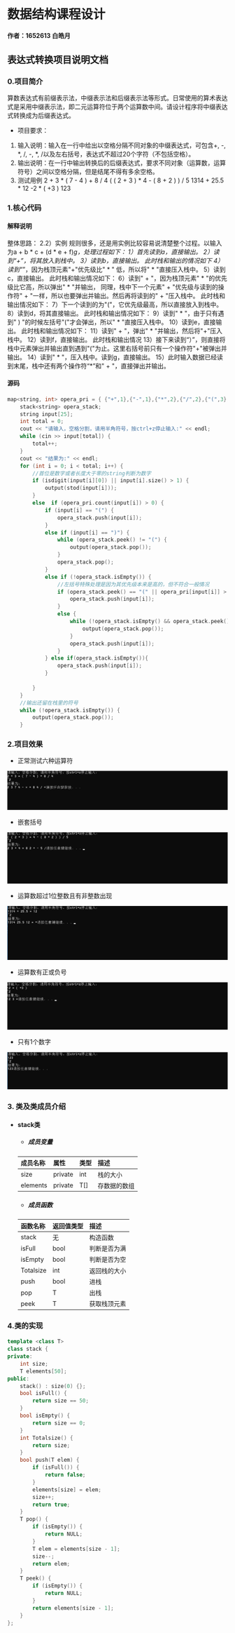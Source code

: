 # 数据结构课程设计

#### 作者：1652613 白皓月

## 表达式转换项目说明文档

### 0.项目简介
算数表达式有前缀表示法，中缀表示法和后缀表示法等形式。日常使用的算术表达式是采用中缀表示法，即二元运算符位于两个运算数中间。请设计程序将中缀表达式转换成为后缀表达式。

- 项目要求：
1. 输入说明：输入在一行中给出以空格分隔不同对象的中缀表达式，可包含+, -, *, /, -, *, /以及左右括号，表达式不超过20个字符（不包括空格）。
2. 输出说明：在一行中输出转换后的后缀表达式，要求不同对象（运算数，运算符号）之间以空格分隔，但是结尾不得有多余空格。
3. 测试用例
2 + 3 * ( 7 - 4 ) + 8 / 4
( ( 2 + 3 ) * 4 - ( 8 + 2 ) ) / 5
1314 + 25.5 * 12
-2 * ( +3 )
123

### 1.核心代码
#### 解释说明
整体思路：
2.2）实例
规则很多，还是用实例比较容易说清楚整个过程。以输入为a + b * c + (d * e + f)*g，处理过程如下：
1）首先读到a，直接输出。
2）读到“+”，将其放入到栈中。
3）读到b，直接输出。
此时栈和输出的情况如下
4）读到“*”，因为栈顶元素"+"优先级比" * " 低，所以将" * "直接压入栈中。
5）读到c，直接输出。
此时栈和输出情况如下：
6）读到" + "，因为栈顶元素" * "的优先级比它高，所以弹出" * "并输出， 同理，栈中下一个元素" + "优先级与读到的操作符" + "一样，所以也要弹出并输出。然后再将读到的" + "压入栈中。
此时栈和输出情况如下：
7）下一个读到的为"("，它优先级最高，所以直接放入到栈中。
8）读到d，将其直接输出。
此时栈和输出情况如下：
9）读到" * "，由于只有遇到" ) "的时候左括号"("才会弹出，所以" * "直接压入栈中。
10）读到e，直接输出。
此时栈和输出情况如下：
11）读到" + "，弹出" * "并输出，然后将"+"压入栈中。
12）读到f，直接输出。
此时栈和输出情况
13）接下来读到“）”，则直接将栈中元素弹出并输出直到遇到"("为止。这里右括号前只有一个操作符"+"被弹出并输出。
14）读到" * "，压入栈中。读到g，直接输出。
15）此时输入数据已经读到末尾，栈中还有两个操作符“*”和" + "，直接弹出并输出。
#### 源码
```c++
map<string, int> opera_pri = { {"+",1},{"-",1},{"*",2},{"/",2},{"(",3},{")",3} };
	stack<string> opera_stack;
	string input[25];
	int total = 0;
	cout << "请输入，空格分割，请用半角符号，按ctrl+z停止输入:" << endl;
	while (cin >> input[total]) {
		total++;
	}
	cout << "结果为:" << endl;
	for (int i = 0; i < total; i++) {
		//首位是数字或者长度大于零的string判断为数字
		if (isdigit(input[i][0]) || input[i].size() > 1) {
			output(stod(input[i]));
		}
		else  if (opera_pri.count(input[i]) > 0) {
			if (input[i] == "(") {
				opera_stack.push(input[i]);
			}
			else if (input[i] == ")") {
				while (opera_stack.peek() != "(") {
					output(opera_stack.pop());
				}
				opera_stack.pop();
			}
			else if (!opera_stack.isEmpty()) {
				//左括号特殊处理是因为其优先级本来是高的，但不符合一般情况
				if (opera_stack.peek() == "(" || opera_pri[input[i]] > opera_pri[opera_stack.peek()]) {
					opera_stack.push(input[i]);
				}
				else {
					while (!opera_stack.isEmpty() && opera_stack.peek() != "(" &&(opera_pri[input[i]] <= opera_pri[opera_stack.peek()])) {
						output(opera_stack.pop());
					}
					opera_stack.push(input[i]);
				}
			} else if(opera_stack.isEmpty()){
				opera_stack.push(input[i]);
			}

		}
	}
	//输出还留在栈里的符号
	while (!opera_stack.isEmpty()) {
		output(opera_stack.pop());
	}
```
### 2.项目效果
- 正常测试六种运算符

![image](./image/1.png)
- 嵌套括号

![image](./image/2.png)
- 运算数超过1位整数且有非整数出现

![image](./image/3.png)
- 运算数有正或负号

![image](./image/4.png)
- 只有1个数字

![image](./image/5.png)



### 3. 类及类成员介绍

- #### stack类  

  - ##### 成员变量
  | 成员名称 | 属性   | 类型       | 描述               |
  | -------- | ------ | ---------- | ------------------ |
  | size     | private | int        | 栈的大小           |
  | elements    | private | T[] | 存数据的数组 |

  - ##### 成员函数  
  | 函数名称 | 返回值类型 | 描述     |
  | -------- | ---------- | -------- |
  | stack | 无         | 构造函数 |
  | isFull | bool         | 判断是否为满 |
  | isEmpty | bool         | 判断是否为空 |
  | Totalsize | int         | 返回栈的大小 |
  | push | bool         | 进栈 |
  | pop | T         | 出栈 |
  | peek | T        | 获取栈顶元素 |

### 4.类的实现
```c++
template <class T>
class stack {
private:
	int size;
	T elements[50];
public:
	stack() : size(0) {};
	bool isFull() {
		return size == 50;
	}
	bool isEmpty() {
		return size == 0;
	}
	int Totalsize() {
		return size;
	}
	bool push(T elem) {
		if (isFull()) {
			return false;
		}
		elements[size] = elem;
		size++;
		return true;
	}
	T pop() {
		if (isEmpty()) {
			return NULL;
		}
		T elem = elements[size - 1];
		size--;
		return elem;
	}
	T peek() {
		if (isEmpty()) {
			return NULL;
		}
		return elements[size - 1];
	}
};
```
